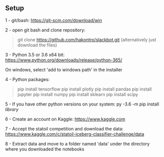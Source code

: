 ## Setup
1 - git/bash: https://git-scm.com/download/win

2 - open git bash and clone repository:

>git clone https://github.com/hakontro/slackbot.git (alternatively just download the files)

3 - Python 3.5 or 3.6 x64 bit: https://www.python.org/downloads/release/python-365/

On windows, select 'add to windows path' in the installer

4 - Python packages:
>pip install tensorflow
>pip install plotly
>pip install pandas
>pip install jupyter
>pip install numpy
>pip install sklearn
>pip install scipy

5 - If you have other python versions on your system:
py -3.6 -m pip install _library_
    
6 - Create an account on Kaggle: https://www.kaggle.com

7 - Accept the statoil competition and download the data: https://www.kaggle.com/c/statoil-iceberg-classifier-challenge/data

8 - Extract data and move to a folder named 'data' under the directory where you downloaded the notebooks
